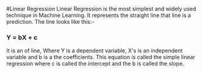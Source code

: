 #Linear Regression
Linear Regression is the most simplest and widely used technique in Machine Learning. It represents the straight line that line is a prediction.
The line looks like this:-

###    Y = bX + c

It is an of line, Where Y is a dependent variable, X's is an independent variable and b is a the coefficients. 
This equation is called the simple linear regression where c is called the intercept and the b is called the slope.
